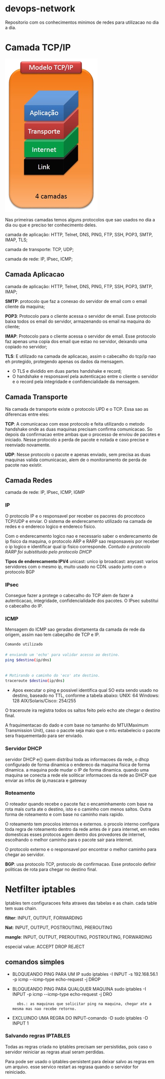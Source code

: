 # devops-network
Repositorio com os conhecimentos minimos de redes para utilizacao no dia a dia. 



# Camada TCP/IP

![example](img/tcp-ip.png)

Nas primeiras camadas temos alguns protocolos que sao usados no dia a dia ou que e preciso ter conhecimento deles.

camada de aplicação: HTTP, Telnet, DNS, PING, FTP, SSH, POP3, SMTP, IMAP, TLS;

camada de transporte: TCP, UDP;

camada de rede: IP, IPsec, ICMP;



## Camada Aplicacao

camada de aplicação: HTTP, Telnet, DNS, PING, FTP, SSH, POP3, SMTP, IMAP;

**SMTP**: protocolo que faz a conexao do servidor de email com o email cliente da maquina;

**POP3**: Protocolo para o cliente acessa o servidor de email. Esse protocolo baixa todos os email do servidor, armazenando os email na maquina do cliente;

**IMAP**: Protocolo para o cliente acessa o servidor de email. Esse protocolo faz apenas uma copia dos email que estao no servidor, deixando uma copiado no servidor;

**TLS**: E utilizado na camada de aplicacao, assim o cabecalho do tcp/ip nao eh protegido, protegendo apenas os dados da mensagem.
- O TLS e dividido em duas partes handshake e record;
- O handshake e responsavel pela autenticaçao entre o cliente o servidor e o record  pela integridade e confidencialidade da mensagem.



## Camada Transporte

Na camada de transporte existe o protocolo UPD e o TCP. Essa sao as diferencas entre eles:

**TCP**: A comunicacao com esse protocolo e feita utilizando o metodo handshake onde as duas maquinas precisam confirma comunicacao. So depois da confirmacao entre ambas que o processo de enviou de pacotes e iniciado. Nesse protocolo a perda de pacote e notada e caso precise e reenviado novamente.

**UDP**: Nesse protocolo o pacote e apenas enviado, sem precisa as duas maquinas valida comunicacao, alem de o monitoramento de perda de pacote nao existir.


## Camada Redes

camada de rede: IP, IPsec, ICMP, IGMP

### IP
O protocolo IP e o responsavel por receber os pacores do procotoco TCP/UDP e enviar. O sistema de enderecamento utilizado na camada de redes e o endereco logico e endereco fisico.

Com o enderecamento logico nao e necessario saber o enderecamento de ip fisico da maquina, o protocolo ARP e RARP sao responsaveis por receber o ip logico e identificar qual ip fisico corresponde. *Contudo o protocolo RARP foi subistituido pelo protocolo DHCP*

**Tipos de enderecamento IPV4**
unicast: unico ip
broadcast: 
anycast: varios servidores com o mesmo ip, muito usado no CDN. usado junto com o protocolo BGP

### IPsec

Consegue fazer a protege o cabecalho do TCP alem de fazer a autenticacao, integridade, confidencialidade dos pacotes.
O IPsec substitui o cabecalho do IP.

### ICMP

Mensagem do ICMP sao geradas diretamenta da camada de rede da origem, assim nao tem cabeçalho de TCP e IP.

```bash
Comando utilizado

# enviando um 'echo' para validar acesso ao destino.
ping $destino(ip/dns)


# Motirando o caminho do 'eco' ate destino.
traceroute $destino(ip/dns)
```

- Apos executar o ping e possivel identifica qual SO esta sendo usado no destino, baseado no TTL, conforme a tabela abaixo:
UNIX: 64
Windows: 128
AIX/Solaris/Cisco: 254/255

O traceroute ira registra todos os saltos feito pelo echo ate chegar o destino final.

A fraquimentacao do dado e com base no tamanho do MTU(Maximum Transmission Unit), caso o pacote seja maio que o mtu estabelecio o pacote sera fraquementado para ser enviado.



### Servidor DHCP

servidor DHCP e{} quem distribui toda as informacoes da rede, o dhcp configurado de forma dinamica o endereco da maquina fisica de forma dinamica.
    a maquina pode mudar o IP de forma dinamica.
    quando uma maquina se conecta a rede ele soliticar informacoes da rede ao  DHCP que enviar as infos de ip,mascara e gateway



### Roteamento

O roteador quando recebe o pacote faz o encaminhamento com base na rota mais curta ate o destino, isto e o caminho com menos saltos. Outra forma de roteamento e com base no caminho mais rapido. 

O roteamento tem procolos internos e externos. o procolo interno configura toda regra de roteamento dentro da rede antes de ir para internet, em redes domesticas esses protocos agem dentro dos provedores de internet, escolhando o melhor caminho para o pacote sair para internet.

O protocolo externo e o responsavel por encontrar o melhor caminho para chegar ao servidor.

**BGP**: usa protocolo TCP, protocolo de confirmacao. Esse protocolo definir politicas de rota para chegar no destino final.



# Netfilter iptables

Iptables tem configuracoes feita atraves das tabelas e as chain. cada table tem suas chain.

**filter**: INPUT, OUTPUT, FORWARDING

**Nat**: INPUT, OUTPUT, POSTROUTING, PREROUTING

**mangle**: INPUT, OUTPUT, PREROUTING, POSTROUTING, FORWARDING


especial value:
ACCEPT
DROP
REJECT


## comandos simples

- BLOQUEANDO PING PARA UM IP
        sudo iptables -I INPUT -s 192.168.56.1 -p icmp --icmp-type echo-request -j DROP

- BLOQUEANDO PING PARA QUALQUER MAQUINA
        sudo iptables -I INPUT -p icmp --icmp-type echo-request -j DRO

        obs.: as maquinas que solicitar ping na maquina, chegar ate a mesma mas nao recebe retorno.

- EXCLUINDO UMA REGRA DO INPUT-comando -D
        sudo iptables -D INPUT 1

### Salvando regras IPTABLES

Todas as regras criada no iptables precisam ser persistidas, pois caso o servidor reiniciar as regras atual seram perdidas.

Para pode ser usado o iptables-persistent para deixar salvo as regras em um arquivo. esse servico restart as regrasa quando o servidor for reiniciado.
